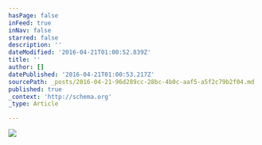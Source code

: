 ```yaml
---
hasPage: false
inFeed: true
inNav: false
starred: false
description: ''
dateModified: '2016-04-21T01:00:52.839Z'
title: ''
author: []
datePublished: '2016-04-21T01:00:53.217Z'
sourcePath: _posts/2016-04-21-96d289cc-28bc-4b0c-aaf5-a5f2c79b2f04.md
published: true
_context: 'http://schema.org'
_type: Article

---
```

![](https://the-grid-user-content.s3-us-west-2.amazonaws.com/a7935bb2-f2a3-45f9-a002-b1e726b3e4be.jpg)